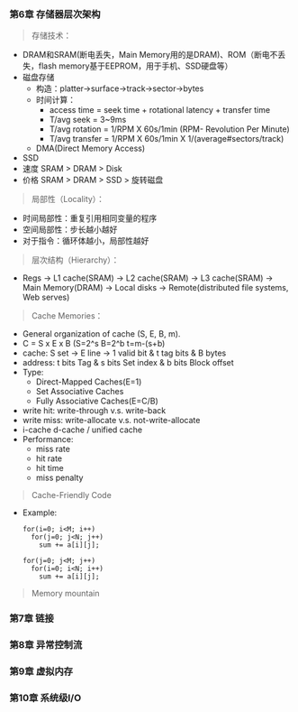 ### 第6章 存储器层次架构
> 存储技术：
  - DRAM和SRAM(断电丢失，Main Memory用的是DRAM)、ROM（断电不丢失，flash memory基于EEPROM，用于手机、SSD硬盘等）
  - 磁盘存储
    - 构造：platter->surface->track->sector->bytes
    - 时间计算：
      - access time = seek time + rotational latency + transfer time  
      - T/avg seek = 3~9ms  
      - T/avg rotation = 1/RPM X 60s/1min (RPM- Revolution Per Minute)  
      - T/avg transfer = 1/RPM X 60s/1min X 1/(average#sectors/track)  
    - DMA(Direct Memory Access)
  - SSD
  - 速度 SRAM > DRAM > Disk  
  - 价格 SRAM > DRAM > SSD > 旋转磁盘  
> 局部性（Locality）：
  - 时间局部性：重复引用相同变量的程序
  - 空间局部性：步长越小越好
  - 对于指令：循环体越小，局部性越好
> 层次结构（Hierarchy）：
  - Regs -> L1 cache(SRAM) -> L2 cache(SRAM) -> L3 cache(SRAM) -> Main Memory(DRAM) -> Local disks -> Remote(distributed file systems, Web serves)
> Cache Memories：
  - General organization of cache (S, E, B, m).
  - C = S x E x B (S=2^s B=2^b t=m-(s+b)
  - cache: S set -> E line -> 1 valid bit & t tag bits & B bytes 
  - address: t bits Tag & s bits Set index & b bits Block offset
  - Type:
    - Direct-Mapped Caches(E=1)
    - Set Associative Caches
    - Fully Associative Caches(E=C/B)
  - write hit: write-through v.s. write-back
  - write miss: write-allocate v.s. not-write-allocate
  - i-cache d-cache / unified cache
  - Performance:
    - miss rate
    - hit rate
    - hit time
    - miss penalty
> Cache-Friendly Code
  - Example:  
    ```  
    for(i=0; i<M; i++)
      for(j=0; j<N; j++)
        sum += a[i][j];
    ``` 
    ```
    for(j=0; j<M; j++)
      for(i=0; i<N; i++)
        sum += a[i][j];
    ```
> Memory mountain
### 第7章 链接
### 第8章 异常控制流
### 第9章 虚拟内存
### 第10章 系统级I/O
